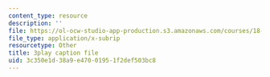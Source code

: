 ```yaml
---
content_type: resource
description: ''
file: https://ol-ocw-studio-app-production.s3.amazonaws.com/courses/18-06sc-linear-algebra-fall-2011/3c350e1d38a9e47001951f2def503bc8_KUuxdk_V7To.srt
file_type: application/x-subrip
resourcetype: Other
title: 3play caption file
uid: 3c350e1d-38a9-e470-0195-1f2def503bc8
---
```


